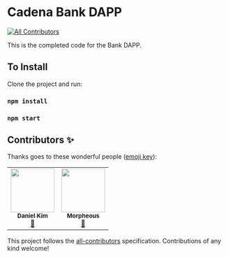 # Cadena Bank DAPP
<!-- ALL-CONTRIBUTORS-BADGE:START - Do not remove or modify this section -->
[![All Contributors](https://img.shields.io/badge/all_contributors-2-orange.svg?style=flat-square)](#contributors-)
<!-- ALL-CONTRIBUTORS-BADGE:END -->

This is the completed code for the Bank DAPP.

## To Install

Clone the project and run:

### `npm install`
### `npm start`


## Contributors ✨

Thanks goes to these wonderful people ([emoji key](https://allcontributors.org/docs/en/emoji-key)):

<!-- ALL-CONTRIBUTORS-LIST:START - Do not remove or modify this section -->
<!-- prettier-ignore-start -->
<!-- markdownlint-disable -->
<table>
  <tr>
    <td align="center"><a href="https://github.com/dkayzee"><img src="https://avatars.githubusercontent.com/u/43211253?v=4?s=100" width="100px;" alt=""/><br /><sub><b>Daniel Kim</b></sub></a><br /><a href="https://github.com/saeedjabbar/cadena-bank-dapp/issues?q=author%3Adkayzee" title="Bug reports">🐛</a></td>
    <td align="center"><a href="https://github.com/elihuvillaraus"><img src="https://avatars.githubusercontent.com/u/9301701?v=4?s=100" width="100px;" alt=""/><br /><sub><b>Morpheous</b></sub></a><br /><a href="https://github.com/saeedjabbar/cadena-bank-dapp/issues?q=author%3Aelihuvillaraus" title="Bug reports">🐛</a></td>
  </tr>
</table>

<!-- markdownlint-restore -->
<!-- prettier-ignore-end -->

<!-- ALL-CONTRIBUTORS-LIST:END -->

This project follows the [all-contributors](https://github.com/all-contributors/all-contributors) specification. Contributions of any kind welcome!